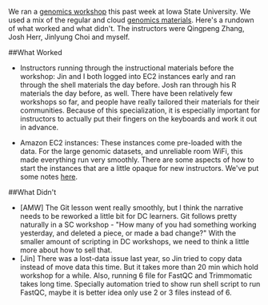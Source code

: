 We ran a [genomics workshop](http://qingpeng.github.io/2016-02-22-isu/) this past week at Iowa State University. We used a mix of the regular and cloud [genomics materials](http://www.datacarpentry.org/lessons/). Here's a rundown of what worked and what didn't. The instructors were Qingpeng Zhang, Josh Herr, Jinlyung Choi and myself.

##What Worked

+ Instructors running through the instructional materials before the workshop: Jin and I both logged into EC2 instances early and ran through the shell materials the day before. Josh ran through his R materials the day before, as well. There have been relatively few workshops so far, and people have really tailored their materials for their communities. Because of this specialization, it is especially important for instructors to actually put their fingers on the keyboards and work it out in advance.

+ Amazon EC2 instances: These instances come pre-loaded with the data. For the large genomic datasets, and unreliable room WiFi, this made everything run very smoothly. There are some aspects of how to start the instances that are a little opaque for new instructors. We've put some notes [here](https://github.com/wrightaprilm/2016-02-22-isu/blob/gh-pages/lessons/DayOneUnix/InstructorNotes.md).

##What Didn't

+ [AMW] The Git lesson went really smoothly, but I think the narrative needs to be reworked a little bit for DC learners. Git follows pretty naturally in a SC workshop - "How many of you had something working yesterday, and deleted a piece, or made a bad change?" With the smaller amount of scripting in DC workshops, we need to think a little more about how to sell that. 
+ [Jin] There was a lost-data issue last year, so Jin tried to copy data instead of move data this time. But it takes more than 20 min which hold workshop for a while. Also, running 6 file for FastQC and Trimmomatic takes long time. Specially automation tried to show run shell script to run FastQC, maybe it is better idea only use 2 or 3 files instead of 6. 

